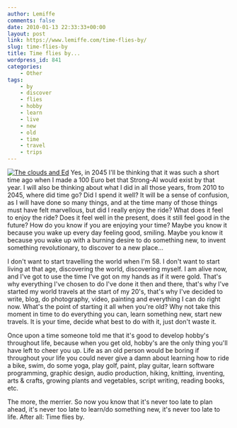 ```yaml
---
author: Lemiffe
comments: false
date: 2010-01-13 22:33:33+00:00
layout: post
link: https://www.lemiffe.com/time-flies-by/
slug: time-flies-by
title: Time flies by...
wordpress_id: 841
categories:
    - Other
tags:
    - by
    - discover
    - flies
    - hobby
    - learn
    - live
    - new
    - old
    - time
    - travel
    - trips
---
```


[![The clouds and Ed](http://farm3.static.flickr.com/2574/3858394787_de973bda67_m.jpg)](http://farm3.static.flickr.com/2574/3858394787_de973bda67.jpg) Yes, in 2045 I'll be thinking that it was such a short time ago when I made a 100 Euro bet that Strong-AI would exist by that year. I will also be thinking about what I did in all those years, from 2010 to 2045, where did time go? Did I spend it well? It will be a sense of confusion, as I will have done so many things, and at the time many of those things must have felt marvellous, but did I really enjoy the ride? What does it feel to enjoy the ride? Does it feel well in the present, does it still feel good in the future? How do you know if you are enjoying your time? Maybe you know it because you wake up every day feeling good, smiling. Maybe you know it because you wake up with a burning desire to do something new, to invent something revolutionary, to discover to a new place...

I don't want to start travelling the world when I'm 58. I don't want to start living at that age, discovering the world, discovering myself. I am alive now, and I've got to use the time I've got on my hands as if it were gold. That's why everything I've chosen to do I've done it then and there, that's why I've started my world travels at the start of my 20's, that's why I've decided to write, blog, do photography, video, painting and everything I can do right now. What's the point of starting it all when you're old? Why not take this moment in time to do everything you can, learn something new, start new travels. It is your time, decide what best to do with it, just don't waste it.

Once upon a time someone told me that it's good to develop hobby's throughout life, because when you get old, hobby's are the only thing you'll have left to cheer you up. Life as an old person would be boring if throughout your life you could never give a damn about learning how to ride a bike, swim, do some yoga, play golf, paint, play guitar, learn software programming, graphic design, audio production, hiking, knitting, inventing, arts & crafts, growing plants and vegetables, script writing, reading books, etc.

The more, the merrier. So now you know that it's never too late to plan ahead, it's never too late to learn/do something new, it's never too late to life. After all: Time flies by.
